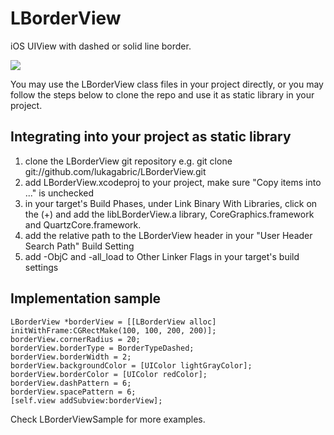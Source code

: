 LBorderView
===========

iOS UIView with dashed or solid line border.

[![](http://iphonedev.lukagabric.com/wp-content/uploads/2012/07/borderScreenShot.png)](http://iphonedev.lukagabric.com/wp-content/uploads/2012/07/borderScreenShot.png)

You may use the LBorderView class files in your project directly, or you may follow the steps below to clone the repo and use it as static library in your project.

Integrating into your project as static library
-----------------------------------------------

1. clone the LBorderView git repository e.g. git clone git://github.com/lukagabric/LBorderView.git
2. add LBorderView.xcodeproj to your project, make sure "Copy items into ..." is unchecked
3. in your target's Build Phases, under Link Binary With Libraries, click on the (+) and add the libLBorderView.a library, CoreGraphics.framework and QuartzCore.framework.
4. add the relative path to the LBorderView header in your "User Header Search Path" Build Setting
5. add -ObjC and -all_load to Other Linker Flags in your target's build settings

Implementation sample
---------------------
    LBorderView *borderView = [[LBorderView alloc] initWithFrame:CGRectMake(100, 100, 200, 200)];
    borderView.cornerRadius = 20;
    borderView.borderType = BorderTypeDashed;
    borderView.borderWidth = 2;
    borderView.backgroundColor = [UIColor lightGrayColor];
    borderView.borderColor = [UIColor redColor];
    borderView.dashPattern = 6;
    borderView.spacePattern = 6;
    [self.view addSubview:borderView];

Check LBorderViewSample for more examples.
